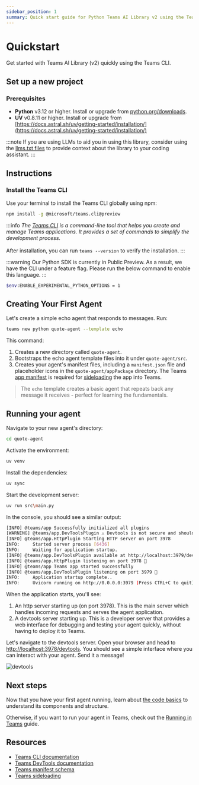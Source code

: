 ```yaml
---
sidebar_position: 1
summary: Quick start guide for Python Teams AI Library v2 using the Teams CLI to create and run your first Python agent.
---
```


# Quickstart

Get started with Teams AI Library (v2) quickly using the Teams CLI.

## Set up a new project

### Prerequisites

- **Python** v3.12 or higher. Install or upgrade from [python.org/downloads](https://www.python.org/downloads/).
- **UV** v0.8.11 or higher. Install or upgrade from [https://docs.astral.sh/uv/getting-started/installation/](https://docs.astral.sh/uv/getting-started/installation/)

:::note
If you are using LLMs to aid you in using this library, consider using the [llms.txt files](./LLMs.md) to provide context about the library to your coding assistant.
:::

## Instructions

### Install the Teams CLI

Use your terminal to install the Teams CLI globally using npm:


```sh
npm install -g @microsoft/teams.cli@preview
```


:::info
_The [Teams CLI](/developer-tools/cli) is a command-line tool that helps you create and manage Teams applications. It provides a set of commands to simplify the development process._<br /><br />
After installation, you can run `teams --version` to verify the installation.
:::

:::warning
Our Python SDK is currently in Public Preview. As a result, we have the CLI under a feature flag.
Please run the below command to enable this language.
:::

```sh
$env:ENABLE_EXPERIMENTAL_PYTHON_OPTIONS = 1
```

## Creating Your First Agent

Let's create a simple echo agent that responds to messages. Run:


```sh
teams new python quote-agent --template echo
```


This command:

1. Creates a new directory called `quote-agent`.
2. Bootstraps the echo agent template files into it under `quote-agent/src`.
3. Creates your agent's manifest files, including a `manifest.json` file and placeholder icons in the `quote-agent/appPackage` directory. The Teams [app manifest](https://learn.microsoft.com/en-us/microsoftteams/platform/resources/schema/manifest-schema) is required for [sideloading](https://learn.microsoft.com/en-us/microsoftteams/platform/concepts/deploy-and-publish/apps-upload) the app into Teams.

> The `echo` template creates a basic agent that repeats back any message it receives - perfect for learning the fundamentals.

## Running your agent

Navigate to your new agent's directory:


```sh
cd quote-agent
```

Activate the environment:

```sh
uv venv
```

Install the dependencies:


```sh
uv sync
```

Start the development server:


```sh
uv run src\main.py
```


In the console, you should see a similar output:


```sh
[INFO] @teams/app Successfully initialized all plugins
[WARNING] @teams/app.DevToolsPlugin ⚠️ Devtools is not secure and should not be used in production environments ⚠️
[INFO] @teams/app.HttpPlugin Starting HTTP server on port 3978
INFO:     Started server process [6436]
INFO:     Waiting for application startup.
[INFO] @teams/app.DevToolsPlugin available at http://localhost:3979/devtools
[INFO] @teams/app.HttpPlugin listening on port 3978 🚀
[INFO] @teams/app Teams app started successfully
[INFO] @teams/app.DevToolsPlugin listening on port 3979 🚀
INFO:     Application startup complete..
INFO:     Uvicorn running on http://0.0.0.0:3979 (Press CTRL+C to quit)
```


When the application starts, you'll see:

1. An http server starting up (on port 3978). This is the main server which handles incoming requests and serves the agent application.
2. A devtools server starting up. This is a developer server that provides a web interface for debugging and testing your agent quickly, without having to deploy it to Teams.

Let's navigate to the devtools server. Open your browser and head to [http://localhost:3978/devtools](http://localhost:3978/devtools). You should see a simple interface where you can interact with your agent. Send it a message!

![devtools](/screenshots/devtools-echo-chat.png)

## Next steps

Now that you have your first agent running, learn about [the code basics](code-basics) to understand its components and structure.

Otherwise, if you want to run your agent in Teams, check out the [Running in Teams](running-in-teams) guide.

## Resources

- [Teams CLI documentation](/developer-tools/cli)
- [Teams DevTools documentation](/developer-tools/devtools)
- [Teams manifest schema](https://learn.microsoft.com/en-us/microsoftteams/platform/resources/schema/manifest-schema)
- [Teams sideloading](https://learn.microsoft.com/en-us/microsoftteams/platform/concepts/deploy-and-publish/apps-upload)
